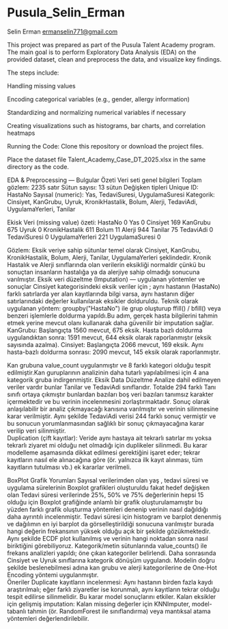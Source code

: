 # Pusula_Selin_Erman
Selin Erman ermanselin771@gmail.com

This project was prepared as part of the Pusula Talent Academy program.
The main goal is to perform Exploratory Data Analysis (EDA) on the provided dataset, clean and preprocess the data, and visualize key findings.

The steps include:

Handling missing values

Encoding categorical variables (e.g., gender, allergy information)

Standardizing and normalizing numerical variables if necessary

Creating visualizations such as histograms, bar charts, and correlation heatmaps

Running the Code:
Clone this repository or download the project files.

Place the dataset file Talent_Academy_Case_DT_2025.xlsx in the same directory as the code.


EDA & Preprocessing — Bulgular Özeti
Veri seti genel bilgileri
Toplam gözlem: 2235 satır
Sütun sayısı: 13 sütun
Değişken tipleri
Unique ID: HastaNo
Sayısal (numeric): Yas, TedaviSuresi, UygulamaSuresi
Kategorik: Cinsiyet, KanGrubu, Uyruk, KronikHastalik, Bolum, Alerji, TedaviAdi, UygulamaYerleri, Tanilar

Ekisk Veri (missing value) özeti:
HastaNo              0
Yas                  0
Cinsiyet           169
KanGrubu           675
Uyruk                0
KronikHastalik     611
Bolum               11
Alerji             944
Tanilar             75
TedaviAdi            0
TedaviSuresi         0
UygulamaYerleri    221
UygulamaSuresi       0

Gözlem: Eksik veriye sahip sütunlar temel olarak Cinsiyet, KanGrubu, KronikHastalik, Bolum, Alerji, Tanilar, UygulamaYerleri şeklindedir. Kronik Hastalık ve Alerji  sınıflarında olan verilerin eksikliği normaldir çünkü bu sonuçtan insanların hastalığa ya da alerjiye sahip olmadığı sonucuna varılmıştır. 
Eksik veri düzeltme (Imputation) — uygulanan yöntemler ve sonuçlar
Cinsiyet kategorisindeki eksik veriler için ; aynı hastanın (HastaNo) farklı satırlarda yer alan kayıtlarında bilgi varsa, aynı hastanın diğer satırlarındaki değerler kullanılarak eksikler dolduruldu. Teknik olarak uygulanan yöntem: groupby("HastaNo") ile grup oluşturup ffill() / bfill() veya benzeri işlemlerle doldurma yapıldı.Bu adım, gerçek hasta bilgilerini tahmin etmek yerine mevcut olanı kullanarak daha güvenilir bir imputation sağlar.
KanGrubu: Başlangıçta 1560 mevcut, 675 eksik. Hasta bazlı doldurma uygulandıktan sonra: 1591 mevcut, 644 eksik olarak raporlanmıştır (eksik sayısında azalma).
Cinsiyet: Başlangıçta 2066 mevcut, 169 eksik. Aynı hasta-bazlı doldurma sonrası: 2090 mevcut, 145 eksik olarak raporlanmıştır.


Kan grubuna value_count uygulanmıştır ve 8 farklı kategori olduğu tespit edilmiştir.Kan guruplarının analizinin daha tutarlı yapılabilmesi için 4 ana kategorik gruba indirgenmiştir.
Eksik Data Düzeltme
Analize dahil edilmeyen veriler vardır bunlar Tanilar ve TedaviAdi sınıflarıdır. Totalde 294 farklı Tanı sınıfı ortaya çıkmıştır bunlardan bazıları boş veri bazıları tanımsız karakter içermektedir ve bu verinin incelenmesini zorlaştırmaktadır. Sonuç olarak  anlaşılabilir bir analiz çıkmayacağı kanısına varılmıştır ve  verinin silinmesine karar verilmiştir.
Aynı şekilde TedaviAdi verisi 244 farklı sonuç vermiştir ve bu sonucun yorumlanmasından sağlıklı bir sonuç çıkmayacağına karar verilip veri silinmiştir.  
Duplication (çift kayıtlar): Veride aynı hastaya ait tekrarlı satırlar mı yoksa  tekrarlı ziyaret mi olduğu net olmadığı için duplikeler silinmedi. Bu karar modelleme aşamasında dikkat edilmesi gerektiğini işaret eder; tekrar kayıtların nasıl ele alınacağına göre (ör. yalnızca ilk kayıt alınması, tüm kayıtların tutulması vb.) ek kararlar verilmeli.
   
BoxPlot Grafik Yorumları
Sayısal verilerimden olan yaş , tedavi süresi ve uygulama sürelerinin Boxplot grafikleri oluşturuldu  fakat hedef değişken olan  Tedavi  süresi verilerinde 25%, 50% ve 75%  değerlerinin hepsi 15 olduğu için Boxplot grafiğinde anlamlı bir grafik oluşturulamamıştır bu yüzden farklı grafik oluşturma yöntemleri denenip verinin nasıl dağıldığı daha ayrıntılı incelenmiştir.
Tedavi süresi için histogram ve barplot denenmiş ve dağılımın en iyi barplot da görselleştirildiği sonucuna varılmıştır burada hangi değerin frekansının yüksek olduğu açık bir şekilde gözükmektedir. Aynı şekilde ECDF plot kullanılmış ve verinin hangi noktadan sonra nasıl biriktiğini görebiliyoruz. 
Kategorik/metin sütunlarında value_counts() ile frekans analizleri yapıldı; öne çıkan kategoriler belirlendi. Daha sonrasında Cinsiyet ve Uyruk sınıflarına kategorik dönüşüm uygulandı.
Modelin doğru şekilde beslenebilmesi adına kan grubu ve alerji kategorilerine de One-Hot Encoding yöntemi uygulanmıştır.       
Öneriler
Duplicate kayıtların incelenmesi: Aynı hastanın birden fazla kaydı araştırılmalı; eğer farklı ziyaretler ise korunmalı, aynı kayıtların tekrar olduğu tespit edilirse silinmelidir. Bu karar model sonuçlarını etkiler.
Kalan eksikler için gelişmiş imputation: Kalan missing değerler için KNNImputer, model-tabanlı tahmin (ör. RandomForest ile sınıflandırma) veya mantıksal atama yöntemleri değerlendirilebilir.






